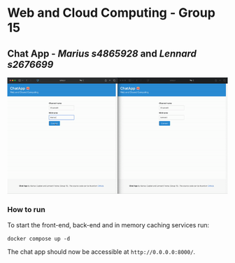 # Web and Cloud Computing - Group 15
## Chat App - *Marius s4865928* and *Lennard s2676699*



![Demo video](demo.gif)

### How to run
To start the front-end, back-end and in memory caching services run:
```shell
docker compose up -d
```

The chat app should now be accessible at ```http://0.0.0.0:8000/```.
